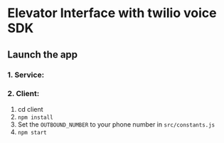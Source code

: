 # Elevator Interface with twilio voice SDK


## Launch the app

### 1. Service:

### 2. Client:

1.  cd client
2. `npm install`
3. Set the `OUTBOUND_NUMBER` to your phone number in `src/constants.js`
5. `npm start`
